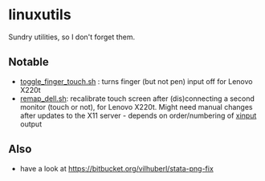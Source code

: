 # linuxutils
Sundry utilities, so I don't forget them.

## Notable

- [toggle_finger_touch.sh](toggle_finger_touch.sh) : turns finger (but not pen) input off for Lenovo X220t
- [remap_dell.sh](remap_dell.sh): recalibrate touch screen after (dis)connecting a second monitor (touch or not), for Lenovo X220t. Might need manual changes after updates to the X11 server - depends on order/numbering of [xinput](http://www.x.org/archive/current/doc/man/man1/xinput.1.xhtml) output 

## Also

- have a look at https://bitbucket.org/vilhuberl/stata-png-fix
